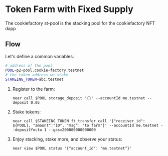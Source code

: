 # Token Farm with Fixed Supply

The cookiefactory st-pool is the stacking pool for the cookiefactory NFT dapp

## Flow

Let's define a common variables:
```sh
# address of the pool
POOL=p2-pool.cookie-factory.testnet
# the token address we stake
STAKEING_TOKEN=abc.testnet
```

1. Register to the farm:
   ```
   near call $POOL storage_deposit '{}' --accountId me.testnet --deposit 0.05
   ```

2. Stake tokens:
   ```
   near call $STAKEING_TOKEN ft_transfer_call '{"receiver_id": ${POOL}, "amount":"10", "msg": "to farm"}' --accountId me.testnet --depositYocto 1 --gas=200000000000000
   ```

3. Enjoy stacking, stake more, and observe your status:
   ```
   near view $POOL status '{"account_id": "me.testnet"}'
   ```

